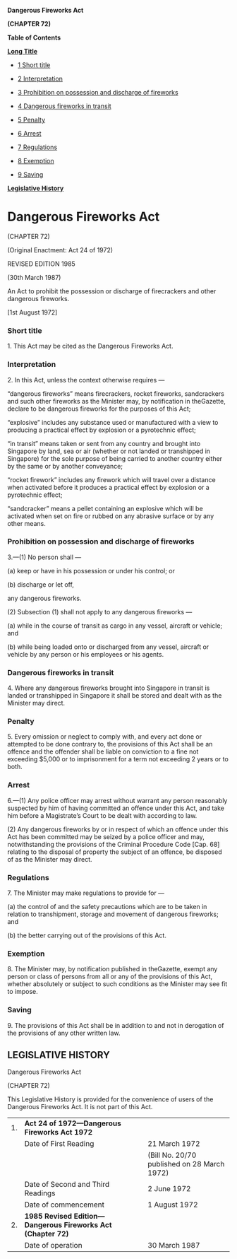 **Dangerous Fireworks Act**

**(CHAPTER 72)**

**Table of Contents**

[**Long Title**](#Dangerous-Fireworks-Act)

- [1 Short title](#Short-title)

- [2 Interpretation](#Interpretation)

- [3 Prohibition on possession and discharge of fireworks](#Prohibition-on-possession-and-discharge-of-fireworks)

- [4 Dangerous fireworks in transit](#Dangerous-fireworks-in-transit)

- [5 Penalty](#Penalty)

- [6 Arrest](#Arrest)

- [7 Regulations](#Regulations)

- [8 Exemption](#Exemption)

- [9 Saving](#Saving)

[**Legislative History**](#Legislative-History)

# Dangerous Fireworks Act

(CHAPTER 72)

(Original Enactment: Act 24 of 1972)

REVISED EDITION 1985

(30th March 1987)

An Act to prohibit the possession or discharge of firecrackers and other dangerous fireworks.

[1st August 1972]

### Short title

1\. This Act may be cited as the Dangerous Fireworks Act.

### Interpretation

2\. In this Act, unless the context otherwise requires —

“dangerous fireworks” means firecrackers, rocket fireworks, sandcrackers and such other fireworks as the Minister may, by notification in theGazette, declare to be dangerous fireworks for the purposes of this Act;

“explosive” includes any substance used or manufactured with a view to producing a practical effect by explosion or a pyrotechnic effect;

“in transit” means taken or sent from any country and brought into Singapore by land, sea or air (whether or not landed or transhipped in Singapore) for the sole purpose of being carried to another country either by the same or by another conveyance;

“rocket firework” includes any firework which will travel over a distance when activated before it produces a practical effect by explosion or a pyrotechnic effect;

“sandcracker” means a pellet containing an explosive which will be activated when set on fire or rubbed on any abrasive surface or by any other means.

### Prohibition on possession and discharge of fireworks

3\.—(1) No person shall —

(a) keep or have in his possession or under his control; or

(b) discharge or let off,

any dangerous fireworks.

(2) Subsection (1) shall not apply to any dangerous fireworks —

(a) while in the course of transit as cargo in any vessel, aircraft or vehicle; and

(b) while being loaded onto or discharged from any vessel, aircraft or vehicle by any person or his employees or his agents.

### Dangerous fireworks in transit

4\. Where any dangerous fireworks brought into Singapore in transit is landed or transhipped in Singapore it shall be stored and dealt with as the Minister may direct.

### Penalty

5\. Every omission or neglect to comply with, and every act done or attempted to be done contrary to, the provisions of this Act shall be an offence and the offender shall be liable on conviction to a fine not exceeding $5,000 or to imprisonment for a term not exceeding 2 years or to both.

### Arrest

6\.—(1) Any police officer may arrest without warrant any person reasonably suspected by him of having committed an offence under this Act, and take him before a Magistrate’s Court to be dealt with according to law.

(2) Any dangerous fireworks by or in respect of which an offence under this Act has been committed may be seized by a police officer and may, notwithstanding the provisions of the Criminal Procedure Code [Cap. 68] relating to the disposal of property the subject of an offence, be disposed of as the Minister may direct.

### Regulations

7\. The Minister may make regulations to provide for —

(a) the control of and the safety precautions which are to be taken in relation to transhipment, storage and movement of dangerous fireworks; and

(b) the better carrying out of the provisions of this Act.

### Exemption

8\. The Minister may, by notification published in theGazette, exempt any person or class of persons from all or any of the provisions of this Act, whether absolutely or subject to such conditions as the Minister may see fit to impose.

### Saving

9\. The provisions of this Act shall be in addition to and not in derogation of the provisions of any other written law.

## LEGISLATIVE HISTORY

Dangerous Fireworks Act

(CHAPTER 72)

This Legislative History is provided for the convenience of users of the Dangerous Fireworks Act. It is not part of this Act.

||||
|:-|:-|:-|
|1.|**Act 24 of 1972—Dangerous Fireworks Act 1972**|
||Date of First Reading|21 March 1972|
|||(Bill No. 20/70 published on 28 March 1972)|
||Date of Second and Third Readings|2 June 1972|
||Date of commencement|1 August 1972|
|2.|**1985 Revised Edition—Dangerous Fireworks Act (Chapter 72)**|
||Date of operation|30 March 1987|
